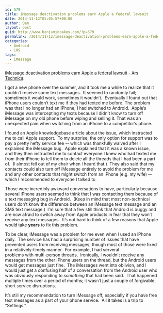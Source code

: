 ```yaml
---
id: 579
title: iMessage deactivation problems earn Apple a federal lawsuit
date: 2014-11-12T05:06:57+00:00
author: Ben
layout: post
guid: http://www.benjaminoakes.com/?p=579
permalink: /2014/11/12/imessage-deactivation-problems-earn-apple-a-federal-lawsuit/
categories:
  - Android
  - iOS
tags:
  - iMessage
---
```

[iMessage deactivation problems earn Apple a federal lawsuit - Ars Technica](http://arstechnica.com/apple/2014/11/imessage-deactivation-problems-earn-apple-a-federal-lawsuit/?comments=1#comment-27947855).

I got a new phone over the summer, and it took me a while to realize that it couldn&#8217;t receive some text messages.  It seemed to randomly fail; sometimes it would work, sometimes it wouldn&#8217;t.  Eventually I found out that iPhone users couldn&#8217;t text me if they had texted me before. The problem was that I no longer had an iPhone; I had switched to Android.  Apple&#8217;s iMessage was intercepting my texts because I didn&#8217;t know to turn off iMessage on my old phone before wiping and selling it. That was an unexpected pain when switching from an iPhone to a competitor&#8217;s phone.

I found an Apple knowledgebase article about the issue, which instructed me to call Apple support.  To my surprise, the only option for support was to pay a pretty hefty service fee -- which was thankfully waived after I explained the iMessage bug.  Apple explained that it was a known issue, and they then instructed me to contact everyone I knew who had texted me from their iPhone to tell them to delete all the threads that I had been a part of.  (I almost fell out of my chair when I heard that.)  They also said that my contacts could also turn off iMessage entirely to avoid the problem for me and any other contacts that might switch from an iPhone (e.g. my wife) -- which I recommended to everyone I talked to.

Those were incredibly awkward conversations to have, particularly because several iPhone users seemed to think that I was contacting them because of a text messaging bug in Android.  (Keep in mind that most non-technical users don&#8217;t know the difference between an iMessage text message and an SMS text message.)  I&#8217;m sure that a few still think that Android is buggy and are now afraid to switch away from Apple products in fear that they won&#8217;t receive any text messages.  It&#8217;s not hard to think of a few reasons that Apple would take **years** to fix this problem.

To be clear, iMessage was a problem for me even when I used an iPhone daily.  The service has had a surprising number of issues that have prevented users from receiving messages, though most of those were fixed in a relatively-timely manner.  For example, I had serveral problems with multi-person threads.  Ironically, I wouldn&#8217;t receive any messages from the other iPhone users on the thread, but the Android users would get messages just fine.  The iMessages went into oblivion, and I would just get a confusing half of a conversation from the Android user who was obviously responding to _something_ that had been said.  That happened multiple times over a period of months; it wasn&#8217;t just a couple of forgivable, short service disruptions.

It&#8217;s still my recommendation to turn iMessage off, especially if you have free text messages as a part of your phone service.  All it takes is a trip to &#8220;Settings.&#8221;